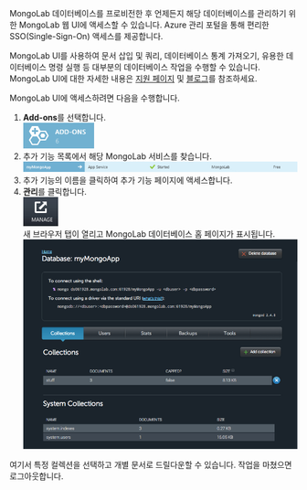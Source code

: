 MongoLab 데이터베이스를 프로비전한 후 언제든지 해당 데이터베이스를 관리하기 위한 MongoLab 웹 UI에 액세스할 수 있습니다. Azure 관리 포털을 통해 편리한 SSO(Single-Sign-On) 액세스를 제공합니다.

MongoLab UI를 사용하여 문서 삽입 및 쿼리, 데이터베이스 통계 가져오기, 유용한 데이터베이스 명령 실행 등 대부분의 데이터베이스 작업을 수행할 수 있습니다. MongoLab UI에 대한 자세한 내용은 [지원 페이지](http://support.mongolab.com) 및 [블로그](http://blog.mongolab.com)를 참조하세요.

MongoLab UI에 액세스하려면 다음을 수행합니다.

1. **Add-ons**를 선택합니다.  
   ![AddonsButton][button-addons]
2. 추가 기능 목록에서 해당 MongoLab 서비스를 찾습니다.  
   ![MongolabEntry][entry-mongolabaddon]
3. 추가 기능의 이름을 클릭하여 추가 기능 페이지에 액세스합니다.
4. **관리**를 클릭합니다.  
   ![ManageButton][button-manage]  
   새 브라우저 탭이 열리고 MongoLab 데이터베이스 홈 페이지가 표시됩니다.  
   ![DbHome][screen-dblanding]

여기서 특정 컬렉션을 선택하고 개별 문서로 드릴다운할 수 있습니다. 작업을 마쳤으면 로그아웃합니다.

[entry-mongolabaddon]: ./media/howto-access-mongolab-ui/entry-mongolabaddon.png
[button-manage]: ./media/howto-access-mongolab-ui/button-manage.png
[button-addons]: ./media/howto-access-mongolab-ui/button-addons.png
[screen-dblanding]: ./media/howto-access-mongolab-ui/screen-mongolab_dblanding.png


<!--HONumber=Jan17_HO3-->


